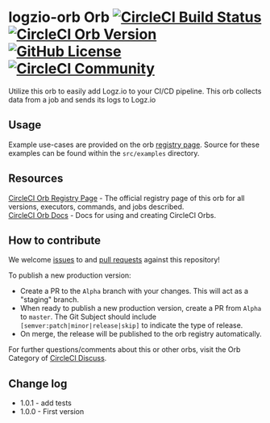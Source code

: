 # logzio-orb Orb [![CircleCI Build Status](https://circleci.com/gh/logzio/logzio-orb.svg?style=shield "CircleCI Build Status")](https://circleci.com/gh/logzio/logzio-orb) [![CircleCI Orb Version](https://img.shields.io/badge/endpoint.svg?url=https://badges.circleci.io/orb/logzio/logzio-orb)](https://circleci.com/orbs/registry/orb/logzio/logzio-orb) [![GitHub License](https://img.shields.io/badge/license-MIT-lightgrey.svg)](https://raw.githubusercontent.com/logzio/logzio-orb/master/LICENSE) [![CircleCI Community](https://img.shields.io/badge/community-CircleCI%20Discuss-343434.svg)](https://discuss.circleci.com/c/ecosystem/orbs)

Utilize this orb to easily add Logz.io to your CI/CD pipeline. This orb collects data from a job and sends its logs to Logz.io

## Usage

Example use-cases are provided on the orb [registry page](https://circleci.com/orbs/registry/orb/logzio/logzio-orb#usage-examples). Source for these examples can be found within the `src/examples` directory.


## Resources

[CircleCI Orb Registry Page](https://circleci.com/orbs/registry/orb/logzio/logzio-orb) - The official registry page of this orb for all versions, executors, commands, and jobs described.  
[CircleCI Orb Docs](https://circleci.com/docs/2.0/orb-intro/#section=configuration) - Docs for using and creating CircleCI Orbs.  

## How to contribute

We welcome [issues](https://github.com/logzio/logzio-orb/issues) to and [pull requests](https://github.com/logzio/logzio-orb/pulls) against this repository!

To publish a new production version:
* Create a PR to the `Alpha` branch with your changes. This will act as a "staging" branch.
* When ready to publish a new production version, create a PR from `Alpha` to `master`. The Git Subject should include `[semver:patch|minor|release|skip]` to indicate the type of release.
* On merge, the release will be published to the orb registry automatically.

For further questions/comments about this or other orbs, visit the Orb Category of [CircleCI Discuss](https://discuss.circleci.com/c/orbs).

## Change log
* 1.0.1 - add tests
* 1.0.0 - First version
